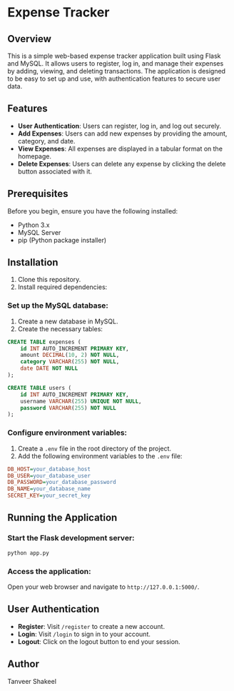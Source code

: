 # Expense Tracker

## Overview
This is a simple web-based expense tracker application built using Flask and MySQL. It allows users to register, log in, and manage their expenses by adding, viewing, and deleting transactions. The application is designed to be easy to set up and use, with authentication features to secure user data.

## Features
- **User Authentication**: Users can register, log in, and log out securely.
- **Add Expenses**: Users can add new expenses by providing the amount, category, and date.
- **View Expenses**: All expenses are displayed in a tabular format on the homepage.
- **Delete Expenses**: Users can delete any expense by clicking the delete button associated with it.

## Prerequisites
Before you begin, ensure you have the following installed:
- Python 3.x
- MySQL Server
- pip (Python package installer)

## Installation
1. Clone this repository.
2. Install required dependencies:

### Set up the MySQL database:
1. Create a new database in MySQL.
2. Create the necessary tables:
```sql
CREATE TABLE expenses (
    id INT AUTO_INCREMENT PRIMARY KEY,
    amount DECIMAL(10, 2) NOT NULL,
    category VARCHAR(255) NOT NULL,
    date DATE NOT NULL
);

CREATE TABLE users (
    id INT AUTO_INCREMENT PRIMARY KEY,
    username VARCHAR(255) UNIQUE NOT NULL,
    password VARCHAR(255) NOT NULL
);
```

### Configure environment variables:
1. Create a `.env` file in the root directory of the project.
2. Add the following environment variables to the `.env` file:
```ini
DB_HOST=your_database_host
DB_USER=your_database_user
DB_PASSWORD=your_database_password
DB_NAME=your_database_name
SECRET_KEY=your_secret_key
```

## Running the Application
### Start the Flask development server:
```bash
python app.py
```

### Access the application:
Open your web browser and navigate to `http://127.0.0.1:5000/`.

## User Authentication
- **Register**: Visit `/register` to create a new account.
- **Login**: Visit `/login` to sign in to your account.
- **Logout**: Click on the logout button to end your session.

## Author
Tanveer Shakeel

